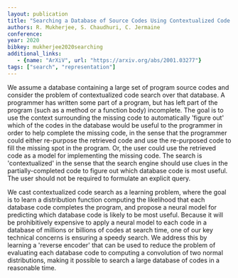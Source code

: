 ```yaml
---
layout: publication
title: "Searching a Database of Source Codes Using Contextualized Code Search"
authors: R. Mukherjee, S. Chaudhuri, C. Jermaine
conference: 
year: 2020
bibkey: mukherjee2020searching
additional_links:
   - {name: "ArXiV", url: "https://arxiv.org/abs/2001.03277"}
tags: ["search", "representation"]
---
```

We assume a database containing a large set of program source codes and consider the problem of contextualized code search over that database. A programmer has written some part of a program, but has left part of the program (such as a method or a function body) incomplete. The goal is to use the context surrounding the missing code to automatically 'figure out' which of the codes in the database would be useful to the programmer in order to help complete the missing code, in the sense that the programmer could either re-purpose the retrieved code and use the re-purposed code to fill the missing spot in the program. Or, the user could use the retrieved code as a model for implementing the missing code. The search is 'contextualized' in the sense that the search engine should use clues in the partially-completed code to figure out which database code is most useful. The user should not be required to formulate an explicit query.

We cast contextualized code search as a learning problem, where the goal is to learn a distribution function computing the likelihood that each database code completes the program, and propose a neural model for predicting which database code is likely to be most useful. Because it will be prohibitively expensive to apply a neural model to each code in a database of millions or billions of codes at search time, one of our key technical concerns is ensuring a speedy search. We address this by learning a 'reverse encoder' that can be used to reduce the problem of evaluating each database code to computing a convolution of two normal distributions, making it possible to search a large database of codes in a reasonable time. 
